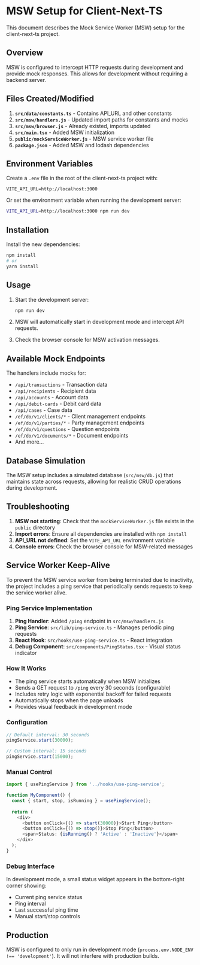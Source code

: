 # MSW Setup for Client-Next-TS

This document describes the Mock Service Worker (MSW) setup for the
client-next-ts project.

## Overview

MSW is configured to intercept HTTP requests during development and provide mock
responses. This allows for development without requiring a backend server.

## Files Created/Modified

1. **`src/data/constants.ts`** - Contains API_URL and other constants
2. **`src/msw/handlers.js`** - Updated import paths for constants and mocks
3. **`src/msw/browser.js`** - Already existed, imports updated
4. **`src/main.tsx`** - Added MSW initialization
5. **`public/mockServiceWorker.js`** - MSW service worker file
6. **`package.json`** - Added MSW and lodash dependencies

## Environment Variables

Create a `.env` file in the root of the client-next-ts project with:

```
VITE_API_URL=http://localhost:3000
```

Or set the environment variable when running the development server:

```bash
VITE_API_URL=http://localhost:3000 npm run dev
```

## Installation

Install the new dependencies:

```bash
npm install
# or
yarn install
```

## Usage

1. Start the development server:

   ```bash
   npm run dev
   ```

2. MSW will automatically start in development mode and intercept API requests.

3. Check the browser console for MSW activation messages.

## Available Mock Endpoints

The handlers include mocks for:

- `/api/transactions` - Transaction data
- `/api/recipients` - Recipient data
- `/api/accounts` - Account data
- `/api/debit-cards` - Debit card data
- `/api/cases` - Case data
- `/ef/do/v1/clients/*` - Client management endpoints
- `/ef/do/v1/parties/*` - Party management endpoints
- `/ef/do/v1/questions` - Question endpoints
- `/ef/do/v1/documents/*` - Document endpoints
- And more...

## Database Simulation

The MSW setup includes a simulated database (`src/msw/db.js`) that maintains
state across requests, allowing for realistic CRUD operations during
development.

## Troubleshooting

1. **MSW not starting**: Check that the `mockServiceWorker.js` file exists in
   the `public` directory
2. **Import errors**: Ensure all dependencies are installed with `npm install`
3. **API_URL not defined**: Set the `VITE_API_URL` environment variable
4. **Console errors**: Check the browser console for MSW-related messages

## Service Worker Keep-Alive

To prevent the MSW service worker from being terminated due to inactivity, the project includes a ping service that periodically sends requests to keep the service worker alive.

### Ping Service Implementation

1. **Ping Handler**: Added `/ping` endpoint in `src/msw/handlers.js`
2. **Ping Service**: `src/lib/ping-service.ts` - Manages periodic ping requests
3. **React Hook**: `src/hooks/use-ping-service.ts` - React integration
4. **Debug Component**: `src/components/PingStatus.tsx` - Visual status indicator

### How It Works

- The ping service starts automatically when MSW initializes
- Sends a GET request to `/ping` every 30 seconds (configurable)
- Includes retry logic with exponential backoff for failed requests
- Automatically stops when the page unloads
- Provides visual feedback in development mode

### Configuration

```typescript
// Default interval: 30 seconds
pingService.start(30000);

// Custom interval: 15 seconds
pingService.start(15000);
```

### Manual Control

```typescript
import { usePingService } from '../hooks/use-ping-service';

function MyComponent() {
  const { start, stop, isRunning } = usePingService();
  
  return (
    <div>
      <button onClick={() => start(30000)}>Start Ping</button>
      <button onClick={() => stop()}>Stop Ping</button>
      <span>Status: {isRunning() ? 'Active' : 'Inactive'}</span>
    </div>
  );
}
```

### Debug Interface

In development mode, a small status widget appears in the bottom-right corner showing:
- Current ping service status
- Ping interval
- Last successful ping time
- Manual start/stop controls

## Production

MSW is configured to only run in development mode
(`process.env.NODE_ENV !== 'development'`). It will not interfere with
production builds.
